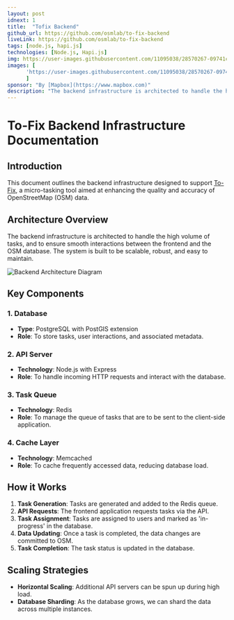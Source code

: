 ```yaml
---
layout: post
idnext: 1
title:  "Tofix Backend"
github_url: https://github.com/osmlab/to-fix-backend
liveLink: https://github.com/osmlab/to-fix-backend
tags: [node.js, hapi.js]
technologies: [Node.js, Hapi.js]
img: https://user-images.githubusercontent.com/11095038/28570267-09741cb0-715b-11e7-805c-361a28607e26.png
images: [
      'https://user-images.githubusercontent.com/11095038/28570267-09741cb0-715b-11e7-805c-361a28607e26.png'
      ]
sponsor: "By [Mapbox](https://www.mapbox.com)"
description: "The backend infrastructure is architected to handle the high volume of tasks, and to ensure smooth interactions between the frontend and the OSM database. The system is built to be scalable, robust, and easy to maintain."
---
```

# To-Fix Backend Infrastructure Documentation

## Introduction

This document outlines the backend infrastructure designed to support [To-Fix](https://github.com/osmlab/to-fix), a micro-tasking tool aimed at enhancing the quality and accuracy of OpenStreetMap (OSM) data.

## Architecture Overview

The backend infrastructure is architected to handle the high volume of tasks, and to ensure smooth interactions between the frontend and the OSM database. The system is built to be scalable, robust, and easy to maintain.

![Backend Architecture Diagram](/path/to/diagram.png)

## Key Components

### 1. Database

- **Type**: PostgreSQL with PostGIS extension
- **Role**: To store tasks, user interactions, and associated metadata.

### 2. API Server

- **Technology**: Node.js with Express
- **Role**: To handle incoming HTTP requests and interact with the database.

### 3. Task Queue

- **Technology**: Redis
- **Role**: To manage the queue of tasks that are to be sent to the client-side application.

### 4. Cache Layer

- **Technology**: Memcached
- **Role**: To cache frequently accessed data, reducing database load.

## How it Works

1. **Task Generation**: Tasks are generated and added to the Redis queue.
2. **API Requests**: The frontend application requests tasks via the API.
3. **Task Assignment**: Tasks are assigned to users and marked as 'in-progress' in the database.
4. **Data Updating**: Once a task is completed, the data changes are committed to OSM.
5. **Task Completion**: The task status is updated in the database.

## Scaling Strategies

- **Horizontal Scaling**: Additional API servers can be spun up during high load.
- **Database Sharding**: As the database grows, we can shard the data across multiple instances.
